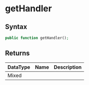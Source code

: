# getHandler
## Syntax

```php
public function getHandler();
```

## Returns

| DataType | Name | Description |
| --- | --- | --- |
| Mixed | | |